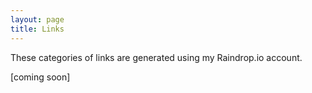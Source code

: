 ```yaml
---
layout: page
title: Links
---
```


These categories of links are generated using my Raindrop.io account.

[coming soon]